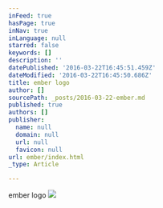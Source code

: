 ```yaml
---
inFeed: true
hasPage: true
inNav: true
inLanguage: null
starred: false
keywords: []
description: ''
datePublished: '2016-03-22T16:45:51.459Z'
dateModified: '2016-03-22T16:45:50.686Z'
title: ember logo
author: []
sourcePath: _posts/2016-03-22-ember.md
published: true
authors: []
publisher:
  name: null
  domain: null
  url: null
  favicon: null
url: ember/index.html
_type: Article

---
```

ember logo
![](https://the-grid-user-content.s3-us-west-2.amazonaws.com/c531fe84-99be-4044-b01d-b1a27da502f7.jpg)